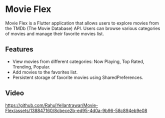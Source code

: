 # Movie Flex

Movie Flex is a Flutter application that allows users to explore movies from the TMDb (The Movie Database) API. Users can browse various categories of movies and manage their favorite movies list.

## Features

- View movies from different categories: Now Playing, Top Rated, Trending, Popular.
- Add movies to the favorites list.
- Persistent storage of favorite movies using SharedPreferences.

## Video

https://github.com/RahulYellantrawar/Movie-Flex/assets/138847160/8cbece2b-ed95-4d0a-9b96-58c894eb9e08

